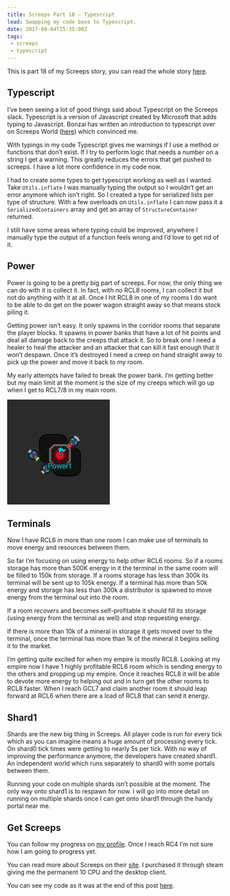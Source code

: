 ```yaml
---
title: Screeps Part 18 – Typescript
lead: Swapping my code base to Typescript.
date: 2017-09-04T15:35:00Z
tags:
 - screeps
 - typescript
---
```

This is part 18 of my Screeps story, you can read the whole story [here](/articles/screeps).

## Typescript

I’ve been seeing a lot of good things said about Typescript on the Screeps slack. Typescript is a version of Javascript created by Microsoft that adds typing to Javascript. Bonzai has written an introduction to typescript over on Screeps World ([here](https://screepsworld.com/2017/07/typescreeps-getting-started-with-ts-in-screeps/)) which convinced me.

With typings in my code Typescript gives me warnings if I use a method or functions that don’t exist. If I try to perform logic that needs a number on a string I get a warning. This greatly reduces the errors that get pushed to screeps. I have a lot more confidence in my code now.

I had to create some types to get typescript working as well as I wanted. Take `Utils.inflate` I was manually typing the output so I wouldn’t get an error anymore which isn’t right. So I created a type for serialized lists per type of structure. With a few overloads on `Utils.inflate` I can now pass it a `SerializedContainers` array and get an array of `StructureContainer` returned.

I still have some areas where typing could be improved, anywhere I manually type the output of a function feels wrong and I’d love to get rid of it.

## Power

Power is going to be a pretty big part of screeps. For now, the only thing we can do with it is collect it. In fact, with no RCL8 rooms, I can collect it but not do anything with it at all. Once I hit RCL8 in one of my rooms I do want to be able to do get on the power wagon straight away so that means stock piling it.

Getting power isn’t easy. It only spawns in the corridor rooms that separate the player blocks. It spawns in power banks that have a lot of hit points and deal all damage back to the creeps that attack it. So to break one I need a healer to heal the attacker and an attacker that can kill it fast enough that it won’t despawn. Once it’s destroyed I need a creep on hand straight away to pick up the power and move it back to my room.

My early attempts have failed to break the power bank. I’m getting better but my main limit at the moment is the size of my creeps which will go up when I get to RCL7/8 in my main room.

![Harvest the power](/assets/2017/09/screeps-part-18-typescript/power.png)

## Terminals

Now I have RCL6 in more than one room I can make use of terminals to move energy and resources between them.

So far I’m focusing on using energy to help other RCL6 rooms. So if a rooms storage has more than 500K energy in it the terminal in the same room will be filled to 150k from storage. If a rooms storage has less than 300k its terminal will be sent up to 105k energy. If a terminal has more than 50k energy and storage has less than 300k a distributor is spawned to move energy from the terminal out into the room.

If a room _recovers_ and becomes self-profitable it should fill its storage (using energy from the terminal as well) and stop requesting energy.

If there is more than 10k of a mineral in storage it gets moved over to the terminal, once the terminal has more than 1k of the mineral it begins selling it to the market.

I’m getting quite excited for when my empire is mostly RCL8. Looking at my empire now I have 1 highly profitable RCL6 room which is sending energy to the others and propping up my empire. Once it reaches RCL8 it will be able to devote more energy to helping out and in turn get the other rooms to RCL8 faster. When I reach GCL7 and claim another room it should leap forward at RCL6 when there are a load of RCL8 that can send it energy.

## Shard1

Shards are the new big thing in Screeps. All player code is run for every tick which as you can imagine means a huge amount of processing every tick. On shard0 tick times were getting to nearly 5s per tick. With no way of improving the performance anymore, the developers have created shard1. An independent world which runs separately to shard0 with some portals between them.

Running your code on multiple shards isn’t possible at the moment. The only way onto shard1 is to respawn for now. I will go into more detail on running on multiple shards once I can get onto shard1 through the handy portal near me.

## Get Screeps

You can follow my progress on [my profile](https://screeps.com/a/#!/profile/Arcath). Once I reach RC4 I’m not sure how I am going to progress yet.

You can read more about Screeps on their [site](https://screeps.com/). I purchased it through steam giving me the permanent 10 CPU and the desktop client.

You can see my code as it was at the end of this post [here](https://github.com/Arcath/screeps-code/tree/1c2a4109076c632dbd88d36187f86d1fbf458e00).
